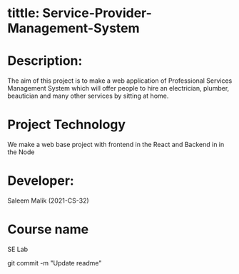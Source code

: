 # tittle: Service-Provider-Management-System

# Description:
The aim of this project is to make a web application of Professional Services Management System which will offer people to hire an electrician, plumber, beautician and many other services by sitting at home.

# Project Technology 
We make a web base project with frontend in the React and Backend in in the Node

# Developer:
  Saleem Malik (2021-CS-32)
# Course name
 SE Lab


git commit -m "Update readme"

